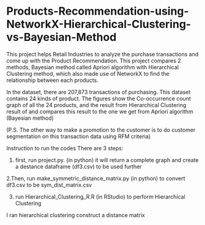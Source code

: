 # Products-Recommendation-using-NetworkX-Hierarchical-Clustering-vs-Bayesian-Method
This project helps Retail Industries to analyze the purchase transactions and come up with the Product Recommendation.
This project compares 2 methods, Bayesian method called Apriori algorithm with Hierarchical Clustering method, which also made use of NetworkX to find the relationship between each products.

In the dataset, there are 207,873 transactions of purchasing. This dataset contains 24 kinds of product. The figures show the Co-occurrence count graph of all the 24 products, and the result from Hierarchical Clustering result of and compares this result to the one we get from Apriori algorithm (Bayesian method)

(P.S. The other way to make a promotion to the customer is to do customer segmentation on this transaction data using RFM criteria)


Instruction to run the codes
There are 3 steps:
1. first, run project.py. (in python) it will return a complete graph and create a destance dataframe (df3.csv) to be used further

2.Then, run make_symmetric_distance_matrix.py (in python) to convert df3.csv to be sym_dist_matrix.csv

3. run Hierarchical_Clustering_R.R (in RStudio) to perform Hierarchical Clustering

I ran hierarchical clustering
construct a distance matrix
